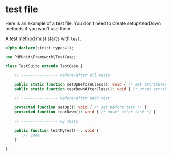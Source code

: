 # test file

Here is an example of a test file. You don't need
to create setup/tearDown methods if you won't use
them.

A test method must starts with ``test``.

```php
<?php declare(strict_types=1);

use PHPUnit\Framework\TestCase;

class TestSuite extends TestCase {

    // ---------------- before/after all tests

    public static function setUpBeforeClass(): void { /* set attributes, ... */ }
    public static function tearDownAfterClass(): void { /* unset attributes, ... */ }

    // ---------------- before/after each test

    protected function setUp(): void { /* set before test */ }
    protected function tearDown(): void { /* unset after test */ }

    // ---------------- my tests

    public function testMyTest() : void {
        // code
    }

}
```